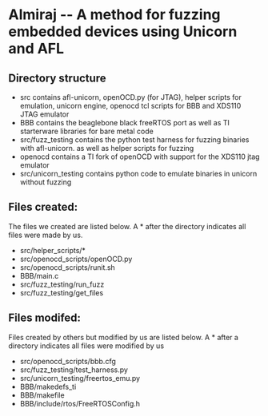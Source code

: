 # Almiraj -- A method for fuzzing embedded devices using Unicorn and AFL

## Directory structure

* src contains afl-unicorn, openOCD.py (for JTAG), helper scripts for emulation, unicorn engine, openocd tcl scripts for BBB and XDS110 JTAG emulator
* BBB contains the beaglebone black freeRTOS port as well as TI starterware libraries for bare metal code
* src/fuzz_testing contains the python test harness for fuzzing binaries with afl-unicorn. as well as helper scripts for fuzzing
* openocd contains a TI fork of openOCD with support for the XDS110 jtag emulator
* src/unicorn_testing contains python code to emulate binaries in unicorn without fuzzing

## Files created:

The files we created are listed below. A \* after the directory indicates all files were made by us.

* src/helper_scripts/\*
* src/openocd_scripts/openOCD.py
* src/openocd_scripts/runit.sh
* BBB/main.c
* src/fuzz_testing/run_fuzz
* src/fuzz_testing/get_files

## Files modifed:

Files created by others but modified by us are listed below. A \* after a directory indicates all files were modified by us

* src/openocd_scripts/bbb.cfg
* src/fuzz_testing/test_harness.py
* src/unicorn_testing/freertos_emu.py
* BBB/makedefs_ti
* BBB/makefile
* BBB/include/rtos/FreeRTOSConfig.h

